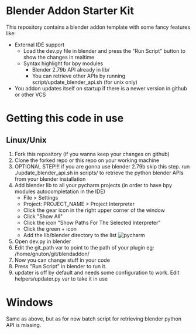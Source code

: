 # Blender Addon Starter Kit

This repository contains a blender addon template with some fancy features like:
* External IDE support
    * Load the dev.py file in blender and press the "Run Script" button to show the changes in realtime
    * Syntax highlight for bpy modules
        * Blender 2.79b API already in lib/
        * You can retrieve other APIs by running script/update_blender_api.sh (for unix only)
* You addon updates itself on startup if there is a newer version in github or other VCS

# Getting this code in use
## Linux/Unix
1. Fork this repository (if you wanna keep your changes on github)
2. Clone the forked repo or this repo on your working machine
3. OPTIONAL STEP!!! if you are gonna use blender 2.79b skip this step.
   run ./update_blender_api.sh in scripts/ to retrieve the python blender APIs from your blender installation
4. Add blender lib to all your pycharm projects (in order to have bpy modules autocompletation in the IDE)
    * File > Settings
    * Project: PROJECT_NAME > Project Interpreter
    * Click the gear icon in the right upper corner of the window
    * Click "Show All"
    * Click the icon "Show Paths For The Selected Interpreter"
    * Click the green + icon
    * Add the lib/blender directory to the list
   ![pycharm](https://github.com/mutantbob/pycharm-blender/blob/master/pycharm-3.4-screenshot.png?raw=true)
5. Open dev.py in blender
6. Edit the git_path var to point to the path of your plugin eg: /home/gnuton/git/blendaddon/
7. Now you can change stuff in your code
8. Press "Run Script" in blender to run it.
9. updater is off by default and needs some configuration to work. Edit helpers/updater.py var to take it in use

# Windows
Same as above, but as for now batch script for retrieving blender python API is missing.
